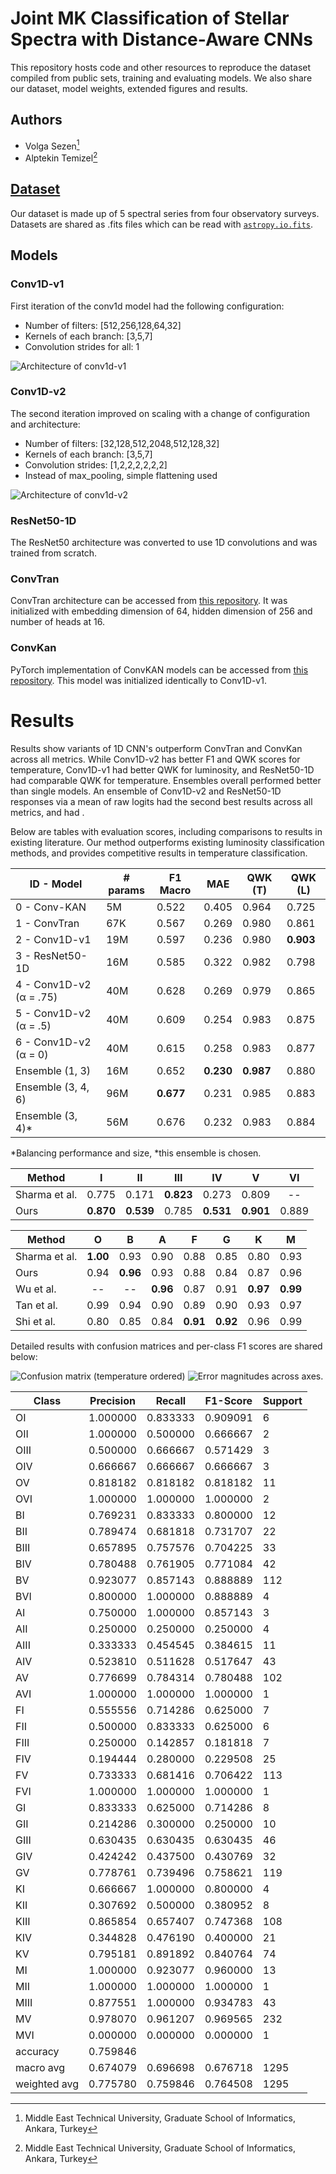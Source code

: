 # Joint MK Classification of Stellar Spectra with Distance-Aware CNNs

This repository hosts code and other resources to reproduce the dataset compiled from public sets, training and evaluating models. We also share our dataset, model weights, extended figures and results.

## Authors
* Volga Sezen[^1]
* Alptekin Temizel[^1]

[^1]:Middle East Technical University, Graduate School of Informatics, Ankara, Turkey


## [Dataset](https://github.com/volgasezen/StellarClassification/tree/main/data)

Our dataset is made up of 5 spectral series from four observatory surveys. Datasets are shared as .fits files which can be read with [`astropy.io.fits`](https://docs.astropy.org/en/stable/io/fits/).

## Models

### Conv1D-v1
First iteration of the conv1d model had the following configuration:
* Number of filters: [512,256,128,64,32]
* Kernels of each branch: [3,5,7]
* Convolution strides for all: 1

![Architecture of conv1d-v1](img/conv1d-v1.png "Architecture of conv1d-v1")

### Conv1D-v2
The second iteration improved on scaling with a change of configuration and architecture:
* Number of filters: [32,128,512,2048,512,128,32]
* Kernels of each branch: [3,5,7]
* Convolution strides: [1,2,2,2,2,2,2]
* Instead of max_pooling, simple flattening used

![Architecture of conv1d-v2](img/conv1d-v2.png "Architecture of conv1d-v2")

### ResNet50-1D
The ResNet50 architecture was converted to use 1D convolutions and was trained from scratch.

### ConvTran
ConvTran architecture can be accessed from [this repository](https://github.com/Navidfoumani/ConvTran). It was initialized with embedding dimension of 64, hidden dimension of 256 and number of heads at 16.

### ConvKan
PyTorch implementation of ConvKAN models can be accessed from [this repository](https://github.com/IvanDrokin/torch-conv-kan). This model was initialized identically to Conv1D-v1.

# Results

Results show variants of 1D CNN's outperform ConvTran and ConvKan across all metrics. While Conv1D-v2 has better F1 and QWK scores for temperature, Conv1D-v1 had better QWK for luminosity, and ResNet50-1D had comparable QWK for temperature. Ensembles overall performed better than single models. An ensemble of Conv1D-v2 and ResNet50-1D  responses via a mean of raw logits had the second best results across all metrics, and had .

Below are tables with evaluation scores, including comparisons to results in existing literature. Our method outperforms existing luminosity classification methods, and provides competitive results in temperature classification.

| **ID - Model**          | **# params** | **F1 Macro** | **MAE**   | **QWK (T)** | **QWK (L)** |
|-------------------------|--------------|--------------|-----------|-------------|-------------|
| 0 - Conv-KAN            |      5M      |     0.522    |   0.405   |    0.964    |    0.725    |
| 1 - ConvTran            |      67K     |     0.567    |   0.269   |    0.980    |    0.861    |
| 2 - Conv1D-v1           |      19M     |     0.597    |   0.236   |    0.980    |  **0.903**  |
| 3 - ResNet50-1D         |      16M     |     0.585    |   0.322   |    0.982    |    0.798    |
| 4 - Conv1D-v2 (α = .75) |      40M     |     0.628    |   0.269   |    0.979    |    0.865    |
| 5 - Conv1D-v2 (α = .5)  |      40M     |     0.609    |   0.254   |    0.983    |    0.875    |
| 6 - Conv1D-v2 (α = 0)   |      40M     |     0.615    |   0.258   |    0.983    |    0.877    |
| Ensemble (1, 3)         |      16M     |     0.652    | **0.230** |  **0.987**  |    0.880    |
| Ensemble (3, 4, 6)      |      96M     |   **0.677**  |   0.231   |    0.985    |    0.883    |
| Ensemble (3, 4)*        |      56M     |     0.676    |   0.232   |    0.983    |    0.884    |

*Balancing performance and size, *this ensemble is chosen.

| **Method** | **I** | **II** | **III** | **IV** | **V** | **VI** |
|---|:---:|:---:|:---:|:---:|:---:|:---:|
| Sharma et al. | 0.775 | 0.171 | **0.823** | 0.273 | 0.809 | -- |
| Ours | **0.870** | **0.539** | 0.785 | **0.531** | **0.901** | 0.889 |

| **Method** | **O** | **B** | **A** | **F** | **G** | **K** | **M** |
|---|:---:|:---:|:---:|:---:|:---:|:---:|:---:|
| Sharma et al. | **1.00** | 0.93 | 0.90 | 0.88 | 0.85 | 0.80 | 0.93 |
| Ours | 0.94 | **0.96** | 0.93 | 0.88 | 0.84 | 0.87 | 0.96 |
| Wu et al. | -- | -- | **0.96** | 0.87 | 0.91 | **0.97** | **0.99** |
| Tan et al. | 0.99 | 0.94 | 0.90 | 0.89 | 0.90 | 0.93 | 0.97 |
| Shi et al. | 0.80 | 0.85 | 0.84 | **0.91** | **0.92** | 0.96 | 0.99 |

Detailed results with confusion matrices and per-class F1 scores are shared below:

![Confusion matrix (temperature ordered)](img/cm_1.png "")
![Error magnitudes across axes.](img/cm_ord.png "Error magnitudes across axes.")

| **Class** | **Precision** | **Recall** | **F1-Score** | **Support** |
|---|---|---|---|---|
| OI | 1.000000 | 0.833333 | 0.909091 | 6 |
| OII | 1.000000 | 0.500000 | 0.666667 | 2 |
| OIII | 0.500000 | 0.666667 | 0.571429 | 3 |
| OIV | 0.666667 | 0.666667 | 0.666667 | 3 |
| OV | 0.818182 | 0.818182 | 0.818182 | 11 |
| OVI | 1.000000 | 1.000000 | 1.000000 | 2 |
| BI | 0.769231 | 0.833333 | 0.800000 | 12 |
| BII | 0.789474 | 0.681818 | 0.731707 | 22 |
| BIII | 0.657895 | 0.757576 | 0.704225 | 33 |
| BIV | 0.780488 | 0.761905 | 0.771084 | 42 |
| BV | 0.923077 | 0.857143 | 0.888889 | 112 |
| BVI | 0.800000 | 1.000000 | 0.888889 | 4 |
| AI | 0.750000 | 1.000000 | 0.857143 | 3 |
| AII | 0.250000 | 0.250000 | 0.250000 | 4 |
| AIII | 0.333333 | 0.454545 | 0.384615 | 11 |
| AIV | 0.523810 | 0.511628 | 0.517647 | 43 |
| AV | 0.776699 | 0.784314 | 0.780488 | 102 |
| AVI | 1.000000 | 1.000000 | 1.000000 | 1 |
| FI | 0.555556 | 0.714286 | 0.625000 | 7 |
| FII | 0.500000 | 0.833333 | 0.625000 | 6 |
| FIII | 0.250000 | 0.142857 | 0.181818 | 7 |
| FIV | 0.194444 | 0.280000 | 0.229508 | 25 |
| FV | 0.733333 | 0.681416 | 0.706422 | 113 |
| FVI | 1.000000 | 1.000000 | 1.000000 | 1 |
| GI | 0.833333 | 0.625000 | 0.714286 | 8 |
| GII | 0.214286 | 0.300000 | 0.250000 | 10 |
| GIII | 0.630435 | 0.630435 | 0.630435 | 46 |
| GIV | 0.424242 | 0.437500 | 0.430769 | 32 |
| GV | 0.778761 | 0.739496 | 0.758621 | 119 |
| KI | 0.666667 | 1.000000 | 0.800000 | 4 |
| KII | 0.307692 | 0.500000 | 0.380952 | 8 |
| KIII | 0.865854 | 0.657407 | 0.747368 | 108 |
| KIV | 0.344828 | 0.476190 | 0.400000 | 21 |
| KV | 0.795181 | 0.891892 | 0.840764 | 74 |
| MI | 1.000000 | 0.923077 | 0.960000 | 13 |
| MII | 1.000000 | 1.000000 | 1.000000 | 1 |
| MIII | 0.877551 | 1.000000 | 0.934783 | 43 |
| MV | 0.978070 | 0.961207 | 0.969565 | 232 |
| MVI | 0.000000 | 0.000000 | 0.000000 | 1 |
| accuracy | 0.759846 | | | |
| macro avg | 0.674079 | 0.696698 | 0.676718 | 1295 |
| weighted avg | 0.775780 | 0.759846 | 0.764508 | 1295 |

